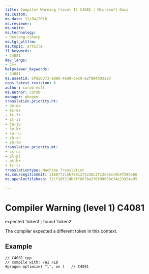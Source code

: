 ```yaml
---
title: Compiler Warning (level 1) C4081 | Microsoft Docs
ms.custom: 
ms.date: 11/04/2016
ms.reviewer: 
ms.suite: 
ms.technology:
- devlang-csharp
ms.tgt_pltfrm: 
ms.topic: article
f1_keywords:
- C4081
dev_langs:
- C++
helpviewer_keywords:
- C4081
ms.assetid: 6f656373-a080-4989-bbc9-e2f894b03293
caps.latest.revision: 6
author: corob-msft
ms.author: corob
manager: ghogen
translation.priority.ht:
- de-de
- es-es
- fr-fr
- it-it
- ja-jp
- ko-kr
- ru-ru
- zh-cn
- zh-tw
translation.priority.mt:
- cs-cz
- pl-pl
- pt-br
- tr-tr
translationtype: Machine Translation
ms.sourcegitcommit: 3168772cbb7e8127523bc2fc2da5cc9b4f59beb8
ms.openlocfilehash: 321f2df21db6ff867ba2f0f09039cf4e23924e95

---
```

# <a name="compiler-warning-level-1-c4081"></a>Compiler Warning (level 1) C4081
expected 'token1'; found 'token2'  
  
 The compiler expected a different token in this context.  
  
## <a name="example"></a>Example  
  
```  
// C4081.cpp  
// compile with: /W1 /LD  
#pragma optimize) "l", on )   // C4081  
```


<!--HONumber=Jan17_HO4-->


